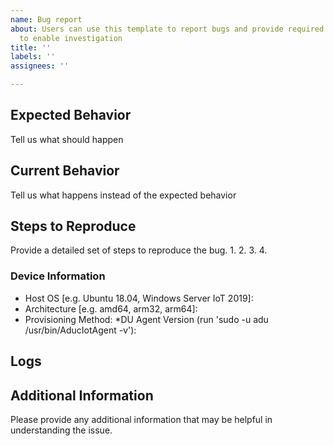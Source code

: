 ```yaml
---
name: Bug report
about: Users can use this template to report bugs and provide required information
  to enable investigation
title: ''
labels: ''
assignees: ''

---
```


<!--
Hi there! Thank you for discovering and submitting an issue!

A potentially helpful troubleshooting guide may be found at our [Common issues and resolutions](https://learn.microsoft.com/en-us/azure/iot-hub-device-update/troubleshoot-device-update) page.
Note: please use your Azure subscription if you need to share any information from your Azure subscription such as connection strings, service names (IoTHub, Provisioning), etc.

Need Support?
* Have a feature request? Please post it on [Ideas](https://github.com/Azure/iot-hub-device-update/discussions/categories/ideas) to help us prioritize.
* Have a technical question? Ask on [Q & A](https://github.com/Azure/iot-hub-device-update/discussions/categories/q-a) 
* Need support? Azure customers with support plans have access to priority technical support directly from the Azure Portal. Support plan details are at: https://azure.microsoft.com/en-us/support/plans/

Provide a general summary of the issue in the Title above
-->
## Expected Behavior
Tell us what should happen

## Current Behavior
Tell us what happens instead of the expected behavior

## Steps to Reproduce
Provide a detailed set of steps to reproduce the bug.
1.
2.
3.
4.

### Device Information
* Host OS [e.g. Ubuntu 18.04, Windows Server IoT 2019]: 
* Architecture [e.g. amd64, arm32, arm64]: 
* Provisioning Method:
*DU Agent Version (run 'sudo -u adu /usr/bin/AducIotAgent -v'):

## Logs
<!--
Please share as many logs as possible. This will help debugging
Follow [Create a log collection operation](https://learn.microsoft.com/en-us/azure/iot-hub-device-update/device-update-log-collection?tabs=portal) to help extract useful information.
Don't forget to remove any connection string information!
-->


## Additional Information
Please provide any additional information that may be helpful in understanding the issue.